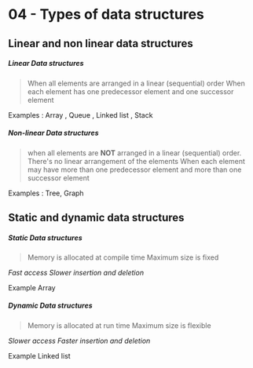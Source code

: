 # 04 - Types of data structures
## Linear and non linear data structures

##### Linear Data structures

> When all elements are arranged in a linear (sequential) order
> When each element has one predecessor element and one successor element

Examples : Array , Queue , Linked list , Stack

##### Non-linear Data structures

> when all elements are **NOT** arranged in a linear (sequential) order. There's no linear arrangement of the elements
> When each element may have more than one predecessor element and more than one successor element

Examples : Tree, Graph
## Static and dynamic data structures

##### Static Data structures

> Memory is allocated at compile time
> Maximum size is fixed

*Fast access*
*Slower insertion and deletion*

Example Array
##### Dynamic Data structures
> Memory is allocated at run time
> Maximum size is flexible

*Slower access*
*Faster insertion and deletion*

Example Linked list